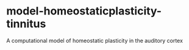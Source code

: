 # model-homeostaticplasticity-tinnitus
A computational model of homeostatic plasticity in the auditory cortex 
